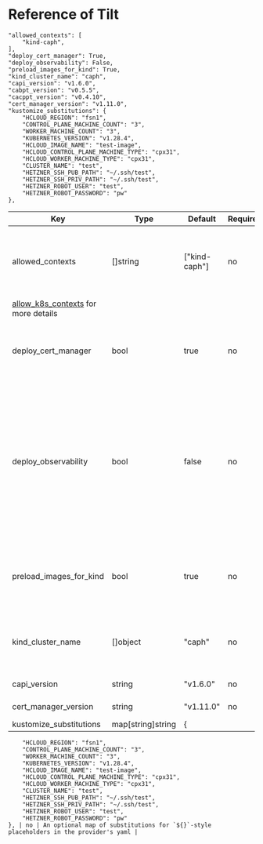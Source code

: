# Reference of Tilt

    "allowed_contexts": [
        "kind-caph",
    ],
    "deploy_cert_manager": True,
    "deploy_observability": False,
    "preload_images_for_kind": True,
    "kind_cluster_name": "caph",
    "capi_version": "v1.6.0",
    "cabpt_version": "v0.5.5",
    "cacppt_version": "v0.4.10",
    "cert_manager_version": "v1.11.0",
    "kustomize_substitutions": {
        "HCLOUD_REGION": "fsn1",
        "CONTROL_PLANE_MACHINE_COUNT": "3",
        "WORKER_MACHINE_COUNT": "3",
        "KUBERNETES_VERSION": "v1.28.4",
        "HCLOUD_IMAGE_NAME": "test-image",
        "HCLOUD_CONTROL_PLANE_MACHINE_TYPE": "cpx31",
        "HCLOUD_WORKER_MACHINE_TYPE": "cpx31",
        "CLUSTER_NAME": "test",
        "HETZNER_SSH_PUB_PATH": "~/.ssh/test",
        "HETZNER_SSH_PRIV_PATH": "~/.ssh/test",
        "HETZNER_ROBOT_USER": "test",
        "HETZNER_ROBOT_PASSWORD": "pw"
    },
| Key | Type | Default | Required | Description |
|-----|-----|------|---------|-------------|
| allowed_contexts | []string | ["kind-caph"] | no | A list of kubeconfig contexts Tilt is allowed to use. See the Tilt documentation on
[allow_k8s_contexts](https://docs.tilt.dev/api.html#api.allow_k8s_contexts) for more details |
| deploy_cert_manager | bool | true | no | If true, deploys cert-manager into the cluster for use for webhook registration |
| deploy_observability | bool | false | no | If true, installs grafana, loki and promtail in the dev cluster. Grafana UI will be accessible via a link in the tilt console. Important! This feature requires the `helm` command to be available in the user's path |
| preload_images_for_kind | bool | true | no | If set to true, uses `kind load docker-image` to preload images into a kind cluster |
| kind_cluster_name | []object | "caph" | no | The name of the kind cluster to use when preloading images |
| capi_version | string | "v1.6.0" | no | Version of CAPI |
| cert_manager_version | string | "v1.11.0" | no | Version of cert manager |
| kustomize_substitutions | map[string]string | {
        "HCLOUD_REGION": "fsn1",
        "CONTROL_PLANE_MACHINE_COUNT": "3",
        "WORKER_MACHINE_COUNT": "3",
        "KUBERNETES_VERSION": "v1.28.4",
        "HCLOUD_IMAGE_NAME": "test-image",
        "HCLOUD_CONTROL_PLANE_MACHINE_TYPE": "cpx31",
        "HCLOUD_WORKER_MACHINE_TYPE": "cpx31",
        "CLUSTER_NAME": "test",
        "HETZNER_SSH_PUB_PATH": "~/.ssh/test",
        "HETZNER_SSH_PRIV_PATH": "~/.ssh/test",
        "HETZNER_ROBOT_USER": "test",
        "HETZNER_ROBOT_PASSWORD": "pw"
    }, | no | An optional map of substitutions for `${}`-style placeholders in the provider's yaml |
